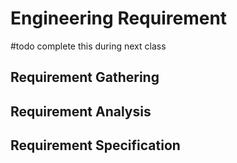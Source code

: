# Engineering Requirement

#todo complete this during next class

## Requirement Gathering

## Requirement Analysis

## Requirement Specification
